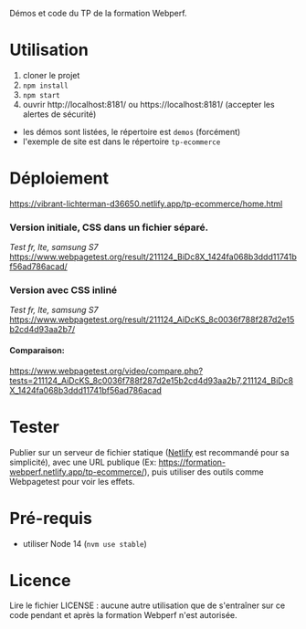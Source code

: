 Démos et code du TP de la formation Webperf.

# Utilisation

1. cloner le projet
2. `npm install`
3. `npm start`
4. ouvrir http://localhost:8181/ ou https://localhost:8181/ (accepter les alertes de sécurité)

- les démos sont listées, le répertoire est `demos` (forcément)
- l'exemple de site est dans le répertoire `tp-ecommerce`

# Déploiement
https://vibrant-lichterman-d36650.netlify.app/tp-ecommerce/home.html
### Version initiale, CSS dans un fichier séparé.
_Test fr, lte, samsung S7_ https://www.webpagetest.org/result/211124_BiDc8X_1424fa068b3ddd11741bf56ad786acad/

### Version avec CSS inliné 
_Test fr, lte, samsung S7_ https://www.webpagetest.org/result/211124_AiDcKS_8c0036f788f287d2e15b2cd4d93aa2b7/ 

#### Comparaison: 
https://www.webpagetest.org/video/compare.php?tests=211124_AiDcKS_8c0036f788f287d2e15b2cd4d93aa2b7,211124_BiDc8X_1424fa068b3ddd11741bf56ad786acad

# Tester

Publier sur un serveur de fichier statique ([Netlify](https://app.netlify.com/signup) est recommandé pour sa simplicité), avec une URL publique (Ex: https://formation-webperf.netlify.app/tp-ecommerce/), puis utiliser des outils comme Webpagetest pour voir les effets.

# Pré-requis

- utiliser Node 14 (`nvm use stable`)

# Licence

Lire le fichier LICENSE : aucune autre utilisation que de s'entraîner sur ce code pendant et après la formation Webperf n'est autorisée.
